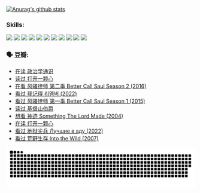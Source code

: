 
[![Anurag's github stats](https://github-readme-stats.vercel.app/api?username=w940853815)](https://github.com/anuraghazra/github-readme-stats)

### Skills:

<code><img height="32" src="https://cdn.jsdelivr.net/npm/simple-icons@v5/icons/python.svg"></code>
<code><img height="32" src="https://cdn.jsdelivr.net/npm/simple-icons@v5/icons/javascript.svg"></code>
<code><img height="32" src="https://cdn.jsdelivr.net/npm/simple-icons@v5/icons/django.svg"></code>
<code><img height="32" src="https://cdn.jsdelivr.net/npm/simple-icons@v5/icons/flask.svg"></code>
<code><img height="32" src="https://cdn.jsdelivr.net/npm/simple-icons@v5/icons/vuetify.svg"></code>
<code><img height="32" src="https://cdn.jsdelivr.net/npm/simple-icons@v5/icons/git.svg"></code>
<code><img height="32" src="https://cdn.jsdelivr.net/npm/simple-icons@v5/icons/docker.svg"></code>
<code><img height="32" src="https://cdn.jsdelivr.net/npm/simple-icons@v5/icons/postgresql.svg"></code>
<code><img height="32" src="https://cdn.jsdelivr.net/npm/simple-icons@v5/icons/elasticsearch.svg"></code>
<code><img height="32" src="https://cdn.jsdelivr.net/npm/simple-icons@v5/icons/macos.svg"></code>
<code><img height="32" src="https://cdn.jsdelivr.net/npm/simple-icons@v5/icons/linux.svg"></code>

### 🗣 豆瓣:

<!-- DOUBAN-ACTIVITIES:START -->
- [在读 政治学通识](https://www.douban.com/people/136069238/status/4079807580/?_i=71207509)
- [读过 打开一颗心](https://www.douban.com/people/136069238/status/4079806351/?_i=71207509)
- [在看 风骚律师 第二季 Better Call Saul Season 2‎ (2016)](https://www.douban.com/people/136069238/status/4076700321/?_i=71207509)
- [看过 我记得 리멤버‎ (2022)](https://www.douban.com/people/136069238/status/4075901098/?_i=71207509)
- [看过 风骚律师 第一季 Better Call Saul Season 1‎ (2015)](https://www.douban.com/people/136069238/status/4075482619/?_i=71207509)
- [读过 基督山伯爵](https://www.douban.com/people/136069238/status/4074593759/?_i=71207509)
- [想看 神迹 Something The Lord Made‎ (2004)](https://www.douban.com/people/136069238/status/4074340304/?_i=71207509)
- [在读 打开一颗心](https://www.douban.com/people/136069238/status/4074339283/?_i=71207509)
- [看过 地狱尖兵 Лучшие в аду‎ (2022)](https://www.douban.com/people/136069238/status/4071353412/?_i=71207509)
- [看过 荒野生存 Into the Wild‎ (2007)](https://www.douban.com/people/136069238/status/4069101490/?_i=71207509)
<!-- DOUBAN-ACTIVITIES:END -->


![Snake animation](https://raw.githubusercontent.com/w940853815/w940853815/output/github-contribution-grid-snake.svg)

<!--
**w940853815/w940853815** is a ✨ _special_ ✨ repository because its `README.md` (this file) appears on your GitHub profile.

Here are some ideas to get you started:

- 🔭 I’m currently working on ...
- 🌱 I’m currently learning ...
- 👯 I’m looking to collaborate on ...
- 🤔 I’m looking for help with ...
- 💬 Ask me about ...
- 📫 How to reach me: ...
- 😄 Pronouns: ...
- ⚡ Fun fact: ...
-->
